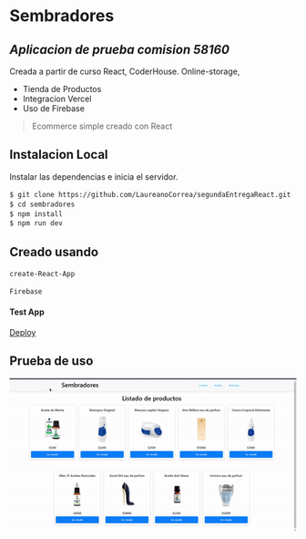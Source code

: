 # Sembradores
## _Aplicacion de prueba comision 58160_
Creada a partir de curso React, CoderHouse. Online-storage,
- Tienda de Productos
- Integracion Vercel
- Uso de Firebase
> Ecommerce simple
> creado con React
## Instalacion Local
Instalar las dependencias e inicia el servidor.
```sh
$ git clone https://github.com/LaureanoCorrea/segundaEntregaReact.git
$ cd sembradores
$ npm install
$ npm run dev
```
## Creado usando 
```sh
create-React-App
```
```sh
Firebase
```
#### Test App
[Deploy](https://breakdance.github.io/breakdance/)

## Prueba de uso
![ shopping demo ](./src/images/shop.gif) 